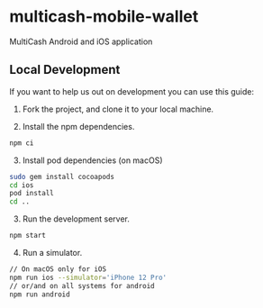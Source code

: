 # multicash-mobile-wallet
MultiCash Android and iOS application

## Local Development

If you want to help us out on development you can use this guide:

1. Fork the project, and clone it to your local machine.

2. Install the npm dependencies.
``` bash
npm ci
```

3. Install pod dependencies (on macOS)
```bash
sudo gem install cocoapods
cd ios
pod install
cd ..
```

3. Run the development server.
```bash
npm start
```

4. Run a simulator.
```bash
// On macOS only for iOS
npm run ios --simulator='iPhone 12 Pro'
// or/and on all systems for android
npm run android
```
